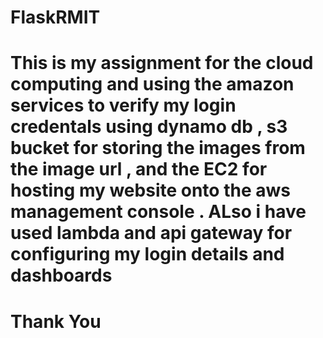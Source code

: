 # FlaskRMIT
# This is my assignment for the cloud computing and using the amazon services to verify my login credentals using dynamo db , s3 bucket for storing the images from the image url , and the EC2 for hosting my website onto the aws management console . ALso i have used lambda and api gateway for configuring my login details and dashboards
# Thank You

